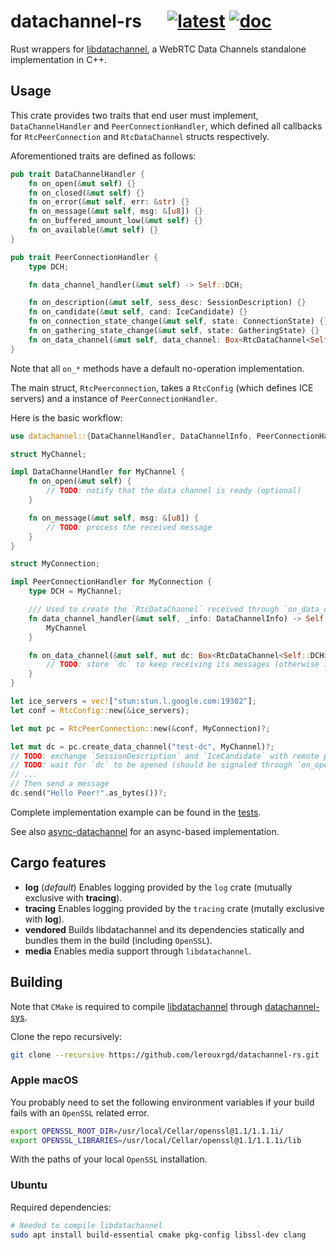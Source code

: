 # datachannel-rs &emsp; [![latest]][crates.io] [![doc]][docs.rs]

[latest]: https://img.shields.io/crates/v/datachannel.svg
[crates.io]: https://crates.io/crates/datachannel
[doc]: https://docs.rs/datachannel/badge.svg
[docs.rs]: https://docs.rs/datachannel

Rust wrappers for [libdatachannel][], a WebRTC Data Channels standalone implementation in C++.

## Usage

This crate provides two traits that end user must implement, `DataChannelHandler` and
`PeerConnectionHandler`, which defined all callbacks for `RtcPeerConnection` and
`RtcDataChannel` structs respectively.

Aforementioned traits are defined as follows:

```rust
pub trait DataChannelHandler {
    fn on_open(&mut self) {}
    fn on_closed(&mut self) {}
    fn on_error(&mut self, err: &str) {}
    fn on_message(&mut self, msg: &[u8]) {}
    fn on_buffered_amount_low(&mut self) {}
    fn on_available(&mut self) {}
}

pub trait PeerConnectionHandler {
    type DCH;

    fn data_channel_handler(&mut self) -> Self::DCH;

    fn on_description(&mut self, sess_desc: SessionDescription) {}
    fn on_candidate(&mut self, cand: IceCandidate) {}
    fn on_connection_state_change(&mut self, state: ConnectionState) {}
    fn on_gathering_state_change(&mut self, state: GatheringState) {}
    fn on_data_channel(&mut self, data_channel: Box<RtcDataChannel<Self::DCH>>) {}
}
```

Note that all `on_*` methods have a default no-operation implementation.

The main struct, `RtcPeerconnection`, takes a `RtcConfig` (which defines ICE servers)
and a instance of `PeerConnectionHandler`.

Here is the basic workflow:

```rust
use datachannel::{DataChannelHandler, DataChannelInfo, PeerConnectionHandler, RtcConfig, RtcPeerConnection};

struct MyChannel;

impl DataChannelHandler for MyChannel {
    fn on_open(&mut self) {
        // TODO: notify that the data channel is ready (optional)
    }

    fn on_message(&mut self, msg: &[u8]) {
        // TODO: process the received message
    }
}

struct MyConnection;

impl PeerConnectionHandler for MyConnection {
    type DCH = MyChannel;

    /// Used to create the `RtcDataChannel` received through `on_data_channel`.
    fn data_channel_handler(&mut self, _info: DataChannelInfo) -> Self::DCH {
        MyChannel
    }

    fn on_data_channel(&mut self, mut dc: Box<RtcDataChannel<Self::DCH>>) {
        // TODO: store `dc` to keep receiving its messages (otherwise it will be dropped)
    }
}

let ice_servers = vec!["stun:stun.l.google.com:19302"];
let conf = RtcConfig::new(&ice_servers);

let mut pc = RtcPeerConnection::new(&conf, MyConnection)?;

let mut dc = pc.create_data_channel("test-dc", MyChannel)?;
// TODO: exchange `SessionDescription` and `IceCandidate` with remote peer
// TODO: wait for `dc` to be opened (should be signaled through `on_open`)
// ...
// Then send a message
dc.send("Hello Peer!".as_bytes())?;
```

Complete implementation example can be found in the [tests](tests).

See also [async-datachannel][] for an async-based implementation.

## Cargo features

- **log** (_default_) Enables logging provided by the `log` crate (mutually exclusive with
  **tracing**).
- **tracing** Enables logging provided by the `tracing` crate (mutally exclusive with
  **log**).
- **vendored** Builds libdatachannel and its dependencies statically and bundles them in
  the build (including `OpenSSL`).
- **media** Enables media support through `libdatachannel`.

## Building

Note that `CMake` is required to compile [libdatachannel][] through
[datachannel-sys](datachannel-sys).

Clone the repo recursively:

```sh
git clone --recursive https://github.com/lerouxrgd/datachannel-rs.git
```

### Apple macOS

You probably need to set the following environment variables if your build fails with an
`OpenSSL` related error.

```sh
export OPENSSL_ROOT_DIR=/usr/local/Cellar/openssl@1.1/1.1.1i/
export OPENSSL_LIBRARIES=/usr/local/Cellar/openssl@1.1/1.1.1i/lib
```

With the paths of your local `OpenSSL` installation.

### Ubuntu

Required dependencies:

```sh
# Needed to compile libdatachannel
sudo apt install build-essential cmake pkg-config libssl-dev clang
```

[libdatachannel]: https://github.com/paullouisageneau/libdatachannel
[async-datachannel]: https://github.com/wngr/async-datachannel
